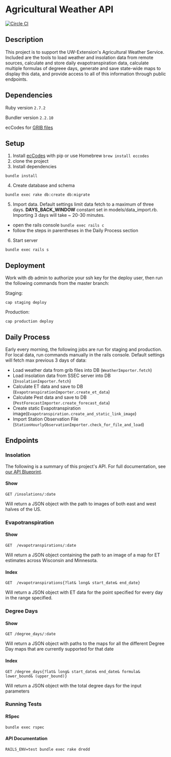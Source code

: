 # Agricultural Weather API
[![Circle CI](https://circleci.com/gh/adorableio/ag-weather.svg?style=svg&circle-token=467dfd3ec0f5d33330548a6d939f94d52d3f07ec)](https://circleci.com/gh/adorableio/ag-weather)

## Description
This project is to support the UW-Extension's Agricultural Weather Service.  Included are the tools to load weather and insolation data from remote sources, calculate and store daily evapotranspiration data, calculate multiple formulas of degreee days, generate and save state-wide maps to display this data, and provide access to all of this information through public endpoints.

## Dependencies

Ruby version `2.7.2`

Bundler version `2.2.10`

ecCodes for [GRIB files](https://en.wikipedia.org/wiki/GRIB)

## Setup
1. Install [ecCodes](https://github.com/ecmwf/eccodes) with pip or use Homebrew `brew install eccodes`
2. clone the project
3. Install dependencies
```
bundle install
```
4. Create database and schema
```
bundle exec rake db:create db:migrate
```
5. Import data. Default settings limit data fetch to a maximum of three days. **DAYS_BACK_WINDOW** constant set in models/data_import.rb. Importing 3 days will take ~ 20-30 minutes.
  * open the rails console `bundle exec rails c`
  * follow the steps in parentheses in the Daily Process section

6. Start server
```
bundle exec rails s
```

## Deployment
Work with db admin to authorize your ssh key for the deploy user, then run the following commands from the master branch:

Staging:
```
cap staging deploy
```
Production:
```
cap production deploy
```

## Daily Process

Early every morning, the following jobs are run for staging and production. For local data, run commands manually in the rails console. Default settings will fetch max previous 3 days of data:
* Load weather data from grib files into DB (`WeatherImporter.fetch`)
* Load insolation data from SSEC server into DB (`InsolationImporter.fetch`)
* Calculate ET data and save to DB (`EvapotranspirationImporter.create_et_data`)
* Calculate Pest data and save to DB (`PestForecastImporter.create_forecast_data`)
* Create static Evapotranspiration image(`Evapotranspiration.create_and_static_link_image`)
* Import Station Observation File (`StationHourlyObservationImporter.check_for_file_and_load`)


## Endpoints

### Insolation
The following is a summary of this project's API. For full documentation, see [our API Blueprint](apiary.apib).

#### Show
    GET /insolations/:date
Will return a JSON object with the path to images of both east and west halves of the US.

### Evapotranspiration

#### Show
    GET  /evapotranspirations/:date
Will return a JSON object containing the path to an image of a map for ET estimates across Wisconsin and Minnesota.

#### Index
    GET  /evapotranspirations{?lat& long& start_date& end_date}
Will return a JSON object with ET data for the point specified for every day in the range specified.

### Degree Days

#### Show
    GET /degree_days/:date
Will return a JSON object with paths to the maps for all the different Degree Day maps that are currently supported for that date

#### Index
    GET /degree_days{?lat& long& start_date& end_date& formula& lower_bound& (upper_bound)}
Will return a JSON object with the total degree days for the input parameters

### Running Tests

#### RSpec
```
bundle exec rspec
```
#### API Documentation
```
RAILS_ENV=test bundle exec rake dredd
```
